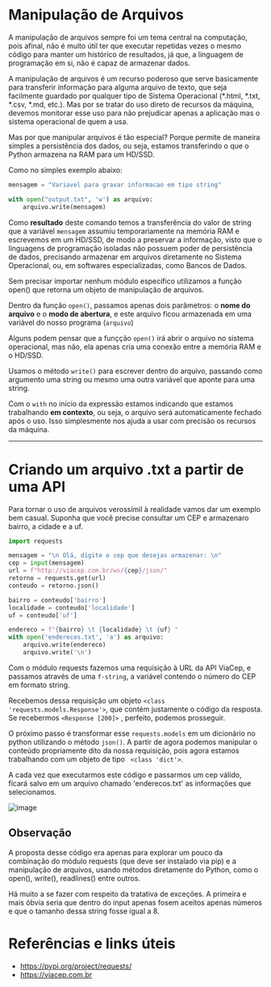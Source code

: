 # Manipulação de Arquivos


A manipulação de arquivos sempre foi um tema central na computação, pois afinal,
não é muito útil ter que executar repetidas vezes o mesmo código para manter um histórico de resultados, já que, a linguagem de programação em si, não é capaz de armazenar dados.

A manipulação de arquivos é um recurso poderoso que serve basicamente para transferir informação para alguma arquivo de texto, que seja facilmente guardado por qualquer tipo de Sistema Operacional (*.html, *.txt, *.csv, *.md, etc.). Mas por se tratar do uso direto de recursos da máquina, 
devemos monitorar esse uso para não prejudicar apenas a aplicação mas o sistema operacional de quem a usa. 

Mas por que manipular arquivos é tão especial? Porque permite de maneira simples
a persistência dos dados, ou seja, estamos transferindo o que o Python armazena na RAM para um HD/SSD.

Como no simples exemplo abaixo: 
```python
mensagem = "Variavel para gravar informacao em tipo string"

with open("output.txt", 'w') as arquivo:
    arquivo.write(mensagem)

```
Como **resultado** deste comando temos a transferência do valor de string que a variável `mensagem` assumiu temporariamente na memória RAM e escrevemos em um HD/SSD, de modo a preservar a informação, visto que o linguagens de programação isoladas não possuem poder de persistência de dados, precisando armazenar em arquivos diretamente no Sistema Operacional, ou, em softwares especializadas, como Bancos de Dados.


Sem precisar importar nenhum módulo específico utilizamos a função open() que retorna um objeto de manipulação de arquivos.


Dentro da função `open()`, passamos apenas dois parâmetros: o **nome do arquivo** e o **modo de abertura**, e este arquivo ficou
armazenada em uma variável do nosso programa (`arquivo`)

Alguns podem pensar que a funçção `open()` irá abrir o arquivo no sistema operacional, mas não, ela apenas cria uma conexão entre a memória RAM
e o HD/SSD.



Usamos o método `write()` para escrever dentro do arquivo, passando como argumento uma string ou mesmo uma outra variável que aponte para uma string.

Com o `with` no início da expressão estamos indicando que estamos trabalhando **em contexto**, ou seja, o arquivo será automaticamente fechado após o uso. Isso simplesmente nos ajuda a usar com precisão os recursos da máquina.

***
# Criando um arquivo .txt a partir de uma API

Para tornar o uso de arquivos verossímil à realidade vamos dar um exemplo bem casual. Suponha que você precise consultar um CEP e armazenaro bairro, a cidade e a uf.

```python
import requests

mensagem = "\n Olá, digite o cep que desejas armazenar: \n"
cep = input(mensagem)
url = f"http://viacep.com.br/ws/{cep}/json/"
retorno = requests.get(url)
conteudo = retorno.json()

bairro = conteudo['bairro']
localidade = conteudo['localidade']
uf = conteudo['uf']

endereco = f"{bairro} \t {localidade} \t {uf} "
with open('enderecos.txt', 'a') as arquivo:
    arquivo.write(endereco)
    arquivo.write('\n')
```

Com o módulo requests fazemos uma requisição à URL da API ViaCep, e passamos através de uma `f-string`, a variável contendo o número do CEP em formato string.

Recebemos dessa requisição um objeto `<class 'requests.models.Response'>`, que contém justamente o código da resposta. Se recebermos `<Response [200]>` , perfeito, podemos prosseguir.

O próximo passo é transformar esse `requests.models` em um dicionário no python utilizando o método `json()`. A partir de agora podemos manipular o conteúdo propriamente dito da nossa requisição, pois agora estamos trabalhando com um objeto de tipo ` <class 'dict'>`.

A cada vez que executarmos este código e passarmos um cep válido, ficará salvo em um arquivo chamado 'enderecos.txt' as informações que selecionamos.

![image](https://user-images.githubusercontent.com/72423464/169721114-ffcd93dd-03db-4859-a0cd-a98870a6f870.png)

## Observação

A proposta desse código era apenas para explorar um pouco da combinação do módulo requests (que deve ser instalado via pip) e a manipulação de arquivos, usando métodos diretamente do Python, como o open(), write(), readlines() entre outros.

Há muito a se fazer com respeito da tratativa de exceções. A primeira e mais óbvia seria que dentro do input apenas fosem aceitos apenas números e que o tamanho dessa string fosse igual a 8.


# Referências e links úteis

- https://pypi.org/project/requests/
- https://viacep.com.br


